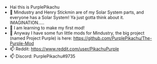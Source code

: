 - Hai this is PurplePikachu
- 👀 Mindustry and Henry Stickmin are of my Solar System parts, and everyone has a Solar System! Ya just gotta think about it. IMAGINATION.....
- 🌱 I am learning to make my first mod!
- 💞️ Anyway I have some fun little mods for Mindustry, the big project (named Project Purple) is here: https://github.com/PurplePikachu/The-Purple-Mod
- 📫 Reddit: https://www.reddit.com/user/PikachuPurple
- 📫 Discord: PurplePikachu#9735
<!---
PurplePikachu/PurplePikachu is a ✨ special ✨ repository because its `README.md` (this file) appears on your GitHub profile.
You can click the Preview link to take a look at your changes.
--->
